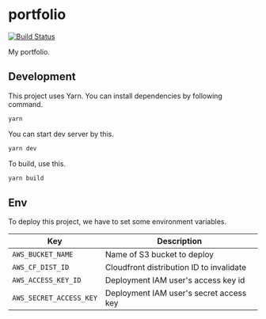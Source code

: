 # portfolio

[![Build Status](https://travis-ci.com/pocka/portfolio.svg?branch=master)](https://travis-ci.com/pocka/portfolio)

My portfolio.

## Development

This project uses Yarn.
You can install dependencies by following command.

```sh
yarn
```

You can start dev server by this.

```sh
yarn dev
```

To build, use this.

```sh
yarn build
```

## Env

To deploy this project, we have to set some environment variables.

| Key                     | Description                              |
| ----------------------- | ---------------------------------------- |
| `AWS_BUCKET_NAME`       | Name of S3 bucket to deploy              |
| `AWS_CF_DIST_ID`        | Cloudfront distribution ID to invalidate |
| `AWS_ACCESS_KEY_ID`     | Deployment IAM user's access key id      |
| `AWS_SECRET_ACCESS_KEY` | Deployment IAM user's secret access key  |
